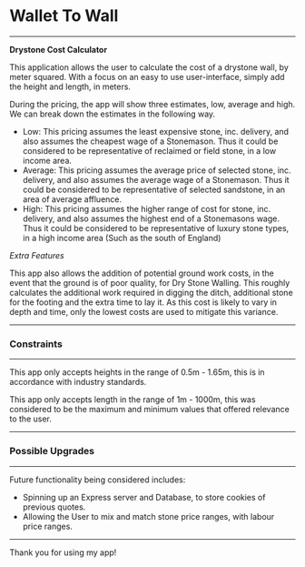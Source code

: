 # Wallet To Wall
---

**Drystone Cost Calculator**

This application allows the user to calculate the cost of a drystone wall, by meter squared. With a focus on an easy to use user-interface, simply add the height and length, in meters.

During the pricing, the app will show three estimates, low, average and high. We can break down the estimates in the following way. 

- Low: This pricing assumes the least expensive stone, inc. delivery, and also assumes the cheapest wage of a Stonemason. Thus it could be considered to be representative of reclaimed or field stone, in a low income area.
- Average: This pricing assumes the average price of selected stone, inc. delivery, and also assumes the average wage of a Stonemason. Thus it could be considered to be representative of selected sandstone, in an area of average affluence.
- High: This pricing assumes the higher range of cost for stone, inc. delivery, and also assumes the highest end of a Stonemasons wage. Thus it could be considered to be representative of luxury stone types, in a high income area (Such as the south of England)

*Extra Features*

This app also allows the addition of potential ground work costs, in the event that the ground is of poor quality, for Dry Stone Walling. This roughly calculates the additional work required in digging the ditch, additional stone for the footing and the extra time to lay it. As this cost is likely to vary in depth and time, only the lowest costs are used to mitigate this variance.  

---

### Constraints
---

This app only accepts heights in the range of 0.5m - 1.65m, this is in accordance with industry standards.

This app only accepts length in the range of 1m - 1000m, this was considered to be the maximum and minimum values that offered relevance to the user. 

---

### Possible Upgrades
---

Future functionality being considered includes:

- Spinning up an Express server and Database, to store cookies of previous quotes.
- Allowing the User to mix and match stone price ranges, with labour price ranges.

---

Thank you for using my app! 
